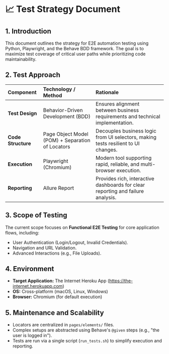 # 📈 Test Strategy Document

## 1. Introduction
This document outlines the strategy for E2E automation testing using Python, Playwright, and the Behave BDD framework. The goal is to maximize test coverage of critical user paths while prioritizing code maintainability.

## 2. Test Approach
| Component | Technology / Method | Rationale |
| :--- | :--- | :--- |
| **Test Design** | Behavior-Driven Development (BDD) | Ensures alignment between business requirements and technical implementation. |
| **Code Structure** | Page Object Model (POM) + Separation of Locators | Decouples business logic from UI selectors, making tests resilient to UI changes. |
| **Execution** | Playwright (Chromium) | Modern tool supporting rapid, reliable, and multi-browser execution. |
| **Reporting** | Allure Report | Provides rich, interactive dashboards for clear reporting and failure analysis. |

## 3. Scope of Testing
The current scope focuses on **Functional E2E Testing** for core application flows, including:
* User Authentication (Login/Logout, Invalid Credentials).
* Navigation and URL Validation.
* Advanced Interactions (e.g., File Uploads).

## 4. Environment
* **Target Application:** The Internet Heroku App (https://the-internet.herokuapp.com)
* **OS:** Cross-platform (macOS, Linux, Windows)
* **Browser:** Chromium (for default execution)

## 5. Maintenance and Scalability
* Locators are centralized in `pages/elements/` files.
* Complex setups are abstracted using Behave's `@given` steps (e.g., "the user is logged in").
* Tests are run via a single script (`run_tests.sh`) to simplify execution and reporting.